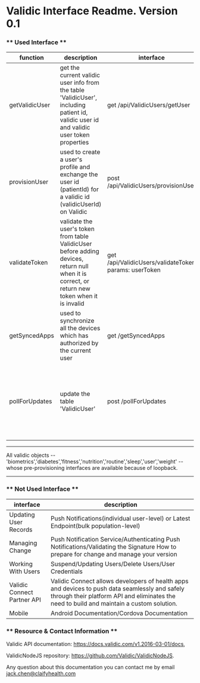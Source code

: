 # Validic Interface Readme. Version 0.1

### ** Used Interface **

function | description | interface | validic interface
---------------|--------------|-----------|----------------
getValidicUser | get the current validic user info from the table 'ValidicUser', including patient id, validic user id and validic user token properties | get /api/ValidicUsers/getUser | https://api.validic.com/v1/organizations/:organization_id/users/:user_id/refresh_token.json https://api.validic.com/v1/organizations/:organization_id/users.json
provisionUser | used to create a user's profile and exchange the user id (patientId) for a validic id (validicUserId) on Validic | post /api/ValidicUsers/provisionUser | https://api.validic.com/v1/organizations/:organization_id/users/:user_id/refresh_token.json https://api.validic.com/v1/organizations/:organization_id/users.json
validateToken | validate the user's token from table ValidicUser before adding devices, return null when it is correct, or return new token when it is invalid | get /api/ValidicUsers/validateToken params: userToken | https://api.validic.com/v1/organizations/:organization_id/users/:user_id/refresh_token.json
getSyncedApps | used to synchronize all the devices which has authorized by the current user | get /getSyncedApps | https://api.validic.com/v1/organizations/{ORGANIZATION_ID}/apps.json?authentication_token={USER_ACCESS_TOKEN}&access_token={ORGANIZATION_ACCESS_TOKEN}
pollForUpdates | update the table 'ValidicUser' | post /pollForUpdates | https://api.validic.com/v1/organizations/{ORGANIZATION_ID}/users.json?access_token={ORGANIZATION_ACCESS_TOKEN}&status=all  https://api.validic.com/v1/organizations/:organization_id/users/:user_id/refresh_token.json https://api.validic.com/v1/organizations/:organization_id/users/:user_id/fitness.json https://api.validic.com/v1/organizations/:organization_id/users/:user_id/routine.json https://api.validic.com/v1/organizations/:organization_id/users/:user_id/nutrition.json https://api.validic.com/v1/organizations/:organization_id/users/:user_id/sleep.json https://api.validic.com/v1/organizations/:organization_id/users/:user_id/weight.json https://api.validic.com/v1/organizations/:organization_id/users/:user_id/diabetes.json https://api.validic.com/v1/organizations/:organization_id/users/:user_id/biometrics.json


***

All validic objects -- 'biometrics','diabetes','fitness','nutrition','routine','sleep','user','weight' -- whose pre-provisioning interfaces are available because of loopback.

***


### ** Not Used Interface **

interface  |  description
------------------------|-------------------------------------------------------
Updating User Records    | Push Notifications(individual user-level) or Latest Endpoint(bulk population-level)
Managing Change   |  Push Notification Service/Authenticating Push Notifications/Validating the Signature  How to prepare for change and manage your version
Working With Users  | Suspend/Updating Users/Delete Users/User Credentials
Validic Connect Partner API | Validic Connect allows developers of health apps and devices to push data seamlessly and safely through their platform API and eliminates the need to build and maintain a custom solution.
Mobile  |  Android Documentation/Cordova Documentation


### ** Resource & Contact Information **

Validic API documentation: https://docs.validic.com/v1.2016-03-01/docs,

ValidicNodeJS repository: https://github.com/Validic/ValidicNodeJS.

Any question about this documentation you can contact me by email jack.chen@claifyhealth.com
